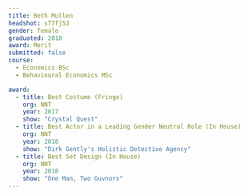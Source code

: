 ```yaml
---
title: Beth Mullen
headshot: sT7fj5J
gender: female
graduated: 2018
award: Merit
submitted: false
course:
  - Economics BSc
  - Behavioural Economics MSc

award:
  - title: Best Costume (Fringe)
    org: NNT
    year: 2017 
    show: "Crystal Quest"
  - title: Best Actor in a Leading Gender Neutral Role (In House)
    org: NNT
    year: 2018
    show: "Dirk Gently's Holistic Detective Agency"
  - title: Best Set Design (In House)
    org: NNT
    year: 2018
    show: "One Man, Two Guvnors"
---
```


